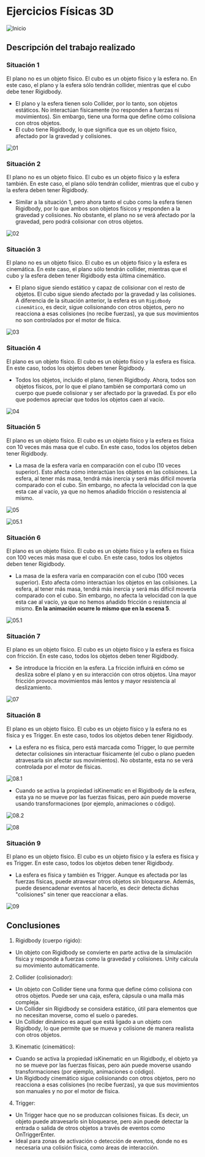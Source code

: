 # Ejercicios Físicas 3D

![Inicio](samples/Escena_inicial.png)


## Descripción del trabajo realizado

### Situación 1

El plano no es un objeto físico. El cubo es un objeto físico y la esfera no. En este caso, el plano y la esfera sólo tendrán collider, mientras que el cubo debe tener Rigidbody.

- El plano y la esfera tienen solo Collider, por lo tanto, son objetos estáticos. No interactúan físicamente (no responden a fuerzas ni movimientos). Sin embargo, tiene una forma que define cómo colisiona con otros objetos.
- El cubo tiene Rigidbody, lo que significa que es un objeto físico, afectado por la gravedad y colisiones.

![01](samples/P03_EJ01.gif)

### Situación 2

El plano no es un objeto físico. El cubo es un objeto físico y la esfera también. En este caso, el plano sólo tendrán collider, mientras que el cubo y la esfera deben tener Rigidbody.

- Similar a la situación 1, pero ahora tanto el cubo como la esfera tienen Rigidbody, por lo que ambos son objetos físicos y responden a la gravedad y colisiones. No obstante, el plano no se verá afectado por la gravedad, pero podrá colisionar con otros objetos.

![02](samples/P03_EJ02.gif)

### Situación 3

El plano no es un objeto físico. El cubo es un objeto físico y la esfera es cinemática. En este caso, el plano sólo tendrán collider, mientras que el cubo y la esfera deben tener Rigidbody esta última cinemático.

- El plano sigue siendo estático y capaz de colisionar con el resto de objetos. El cubo sigue siendo afectado por la gravedad y las colisiones. A diferencia de la situación anterior, la esfera es un `Rigidbody cinemático`, es decir, sigue colisionando con otros objetos, pero no reacciona a esas colisiones (no recibe fuerzas), ya que sus movimientos no son controlados por el motor de física.

![03](samples/P03_EJ03.gif)

### Situación 4

El plano es un objeto físico. El cubo es un objeto físico y la esfera es física. En este caso, todos los objetos deben tener Rigidbody.

- Todos los objetos, incluido el plano, tienen Rigidbody. Ahora, todos son objetos físicos, por lo que el plano también se comportará como un cuerpo que puede colisionar y ser afectado por la gravedad. Es por ello que podemos apreciar que todos los objetos caen al vacío.

![04](samples/P03_EJ04.gif)

### Situación 5

El plano es un objeto físico. El cubo es un objeto físico y la esfera es física con 10 veces más masa que el cubo. En este caso, todos los objetos deben tener Rigidbody.

- La masa de la esfera varía en comparación con el cubo (10 veces superior). Esto afecta cómo interactúan los objetos en las colisiones. La esfera, al tener más masa, tendrá más inercia y será más difícil moverla comparado con el cubo. Sin embargo, no afecta la velocidad con la que esta cae al vacío, ya que no hemos añadido fricción o resistencia al mismo.

![05](samples/P03_EJ05.gif)

![05.1](samples/Sphere_mass.png)

### Situación 6

El plano es un objeto físico. El cubo es un objeto físico y la esfera es física con 100 veces más masa que el cubo. En este caso, todos los objetos deben tener Rigidbody.

- La masa de la esfera varía en comparación con el cubo (100 veces superior). Esto afecta cómo interactúan los objetos en las colisiones. La esfera, al tener más masa, tendrá más inercia y será más difícil moverla comparado con el cubo. Sin embargo, no afecta la velocidad con la que esta cae al vacío, ya que no hemos añadido fricción o resistencia al mismo. **En la animación ocurre lo mismo que en la escena 5**.

![05.1](samples/Sphere_100_mass.png)

### Situación 7

El plano es un objeto físico. El cubo es un objeto físico y la esfera es física con fricción. En este caso, todos los objetos deben tener Rigidbody.

- Se introduce la fricción en la esfera. La fricción influirá en cómo se desliza sobre el plano y en su interacción con otros objetos. Una mayor fricción provoca movimientos más lentos y mayor resistencia al deslizamiento.

![07](samples/P03_EJ07.gif)

### Situación 8

El plano es un objeto físico. El cubo es un objeto físico y la esfera no es física y es Trigger. En este caso, todos los objetos deben tener Rigidbody.

- La esfera no es física, pero está marcada como Trigger, lo que permite detectar colisiones sin interactuar físicamente (el cubo o plano pueden atravesarla sin afectar sus movimientos). No obstante, esta no se verá controlada por el motor de físicas.

![08.1](samples/Trigger.png)

- Cuando se activa la propiedad isKinematic en el Rigidbody de la esfera, esta ya no se mueve por las fuerzas físicas, pero aún puede moverse usando transformaciones (por ejemplo, animaciones o código).

![08.2](samples/Cinemática.png)

![08](samples/P03_EJ08.gif)

### Situación 9

El plano es un objeto físico. El cubo es un objeto físico y la esfera es física y es Trigger. En este caso, todos los objetos deben tener Rigidbody.

- La esfera es física y también es Trigger. Aunque es afectada por las fuerzas físicas, puede atravesar otros objetos sin bloquearse. Además, puede desencadenar eventos al hacerlo, es decir detecta dichas "colisiones" sin tener que reaccionar a ellas.

![09](samples/P03_EJ09.gif)

## Conclusiones

1. Rigidbody (cuerpo rígido):
- Un objeto con Rigidbody se convierte en parte activa de la simulación física y responde a fuerzas como la gravedad y colisiones. Unity calcula su movimiento automáticamente.
2. Collider (colisionador):
- Un objeto con Collider tiene una forma que define cómo colisiona con otros objetos. Puede ser una caja, esfera, cápsula o una malla más compleja.
- Un Collider sin Rigidbody se considera estático, útil para elementos que no necesitan moverse, como el suelo o paredes.
- Un Collider dinámico es aquel que está ligado a un objeto con Rigidbody, lo que permite que se mueva y colisione de manera realista con otros objetos.
3. Kinematic (cinemático):
- Cuando se activa la propiedad isKinematic en un Rigidbody, el objeto ya no se mueve por las fuerzas físicas, pero aún puede moverse usando transformaciones (por ejemplo, animaciones o código).
- Un Rigidbody cinemático sigue colisionando con otros objetos, pero no reacciona a esas colisiones (no recibe fuerzas), ya que sus movimientos son manuales y no por el motor de física.
4. Trigger:
- Un Trigger hace que no se produzcan colisiones físicas. Es decir, un objeto puede atravesarlo sin bloquearse, pero aún puede detectar la entrada o salida de otros objetos a través de eventos como OnTriggerEnter.
- Ideal para zonas de activación o detección de eventos, donde no es necesaria una colisión física, como áreas de interacción.
